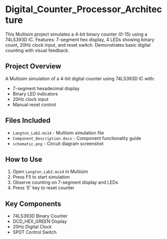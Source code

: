 # Digital_Counter_Processor_Architecture
This Multisim project simulates a 4-bit binary counter (0-15) using a 74LS393D IC. Features: 7-segment hex display, 4 LEDs showing binary count, 20Hz clock input, and reset switch. Demonstrates basic digital counting with visual feedback.

## Project Overview
A Multisim simulation of a 4-bit digital counter using 74LS393D IC with:
- 7-segment hexadecimal display
- Binary LED indicators
- 20Hz clock input
- Manual reset control

## Files Included
- `Langton_Lab2.ms14` - Multisim simulation file
- `Component_Description.docx` - Component functionality guide
- `schematic.png` - Circuit diagram screenshot

## How to Use
1. Open `Langton_Lab2.ms14` in Multisim
2. Press F5 to start simulation
3. Observe counting on 7-segment display and LEDs
4. Press 'E' key to reset counter

## Key Components
- 74LS393D Binary Counter
- DCD_HEX_GREEN Display
- 20Hz Digital Clock
- SPDT Control Switch
